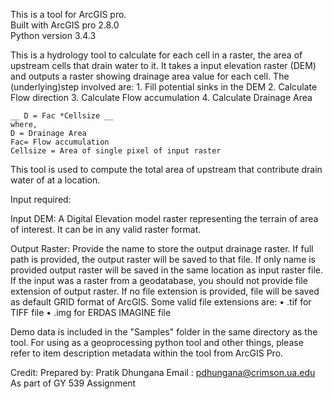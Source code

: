 This is a tool for ArcGIS pro.<br>
Built with ArcGIS pro 2.8.0<br>
Python version 3.4.3

This is a hydrology tool to calculate for each cell in a raster,
the area of upstream cells that drain water to it.
It takes a input elevation raster (DEM) and
outputs a raster showing drainage area value for each cell. The (underlying)step involved are:
	1.	Fill potential sinks in the DEM
	2.	Calculate Flow direction
	3.	Calculate Flow accumulation
	4.	Calculate Drainage Area
	
	__ D = Fac *Cellsize __
	where,
	D = Drainage Area
	Fac= Flow accumulation
	Cellsize = Area of single pixel of input raster

This tool is used to compute the total area of upstream that contribute drain water of at a location.

Input required:

Input DEM:
	A Digital Elevation model raster representing the terrain of area of interest.
	It can be in any valid raster format.

Output Raster:
	Provide the name to store the output drainage raster.
	If full path is provided, the output raster will be saved to that file.
	If only name is provided output raster will be saved in the same location as input raster file.
	If the input was a raster from a geodatabase, you should not provide file extension of output raster.
	If no file extension is provided, file will be saved as default GRID format of ArcGIS.
	Some valid file extensions are:
	•	.tif for TIFF file
	•	.img for ERDAS IMAGINE file

Demo data is included in the "Samples" folder in the same directory as the tool.
For using as a geoprocessing python tool and other things, please refer to item description metadata
within the tool from ArcGIS Pro.

Credit:
Prepared by: Pratik Dhungana
Email : pdhungana@crimson.ua.edu
As part of GY 539 Assignment
